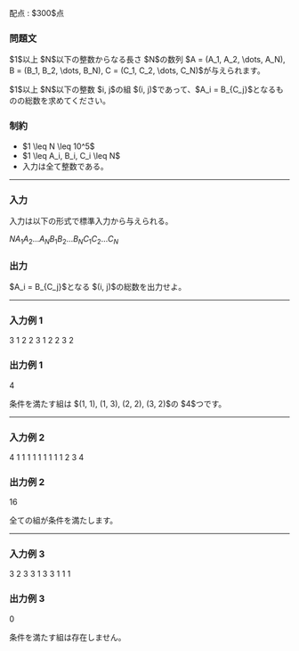 
<div>

<span>

<span>

<p>
配点 : $300$点
</p>

<div>

<section>

### **問題文**

<p>
$1$以上 $N$以下の整数からなる長さ $N$の数列 $A = (A_1, A_2, \dots, A_N), B = (B_1, B_2, \dots, B_N), C = (C_1, C_2, \dots, C_N)$が与えられます。
</p>

<p>
$1$以上 $N$以下の整数 $i, j$の組 $(i, j)$であって、$A_i = B_{C_j}$となるものの総数を求めてください。
</p>

</section>

</div>

<div>

<section>

### **制約**

<ul>

<li>
$1 \leq N \leq 10^5$
</li>

<li>
$1 \leq A_i, B_i, C_i \leq N$
</li>

<li>
入力は全て整数である。
</li>

</ul>

</section>

</div>

---

<div>

<div>

<section>

### **入力**

<p>
入力は以下の形式で標準入力から与えられる。
</p>

<div>

$N$$A_1$$A_2$$\ldots$$A_N$$B_1$$B_2$$\ldots$$B_N$$C_1$$C_2$$\ldots$$C_N$
</div>

</section>

</div>

<div>

<section>

### **出力**

<p>
$A_i = B_{C_j}$となる $(i, j)$の総数を出力せよ。
</p>

</section>

</div>

</div>

---

<div>

<section>

### **入力例 1**

<div>

3
1 2 2
3 1 2
2 3 2

</div>

</section>

</div>

<div>

<section>

### **出力例 1**

<div>

4

</div>

<p>
条件を満たす組は $(1, 1), (1, 3), (2, 2), (3, 2)$の $4$つです。
</p>

</section>

</div>

---

<div>

<section>

### **入力例 2**

<div>

4
1 1 1 1
1 1 1 1
1 2 3 4

</div>

</section>

</div>

<div>

<section>

### **出力例 2**

<div>

16

</div>

<p>
全ての組が条件を満たします。
</p>

</section>

</div>

---

<div>

<section>

### **入力例 3**

<div>

3
2 3 3
1 3 3
1 1 1

</div>

</section>

</div>

<div>

<section>

### **出力例 3**

<div>

0

</div>

<p>
条件を満たす組は存在しません。
</p>

</section>

</div>

</span>

</span>

</div>
